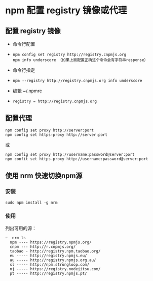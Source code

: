# npm 配置 registry 镜像或代理

## 配置 registry 镜像

* 命令行配置
* ```
  npm config set registry http://registry.cnpmjs.org
  npm info underscore （如果上面配置正确这个命令会有字符串response）
  ```
* 命令行指定
* ```
  npm --registry http://registry.cnpmjs.org info underscore
  ```
* 编辑 ~/.npmrc 
* ```
  registry = http://registry.cnpmjs.org
  ```

## 配置代理



```
npm config set proxy http://server:port
npm config set https-proxy http://server:port
```

或

```
npm config set proxy http://username:password@server:port
npm confit set https-proxy http://username:password@server:port
```

## 使用 nrm 快速切换npm源

### 安装

```
sudo npm install -g nrm
```

### 使用

列出可用的源：

```
~  nrm ls
  npm ---- https://registry.npmjs.org/
  cnpm --- http://r.cnpmjs.org/
  taobao - http://registry.npm.taobao.org/
  eu ----- http://registry.npmjs.eu/
  au ----- http://registry.npmjs.org.au/
  sl ----- http://npm.strongloop.com/
  nj ----- https://registry.nodejitsu.com/
  pt ----- http://registry.npmjs.pt/
```




